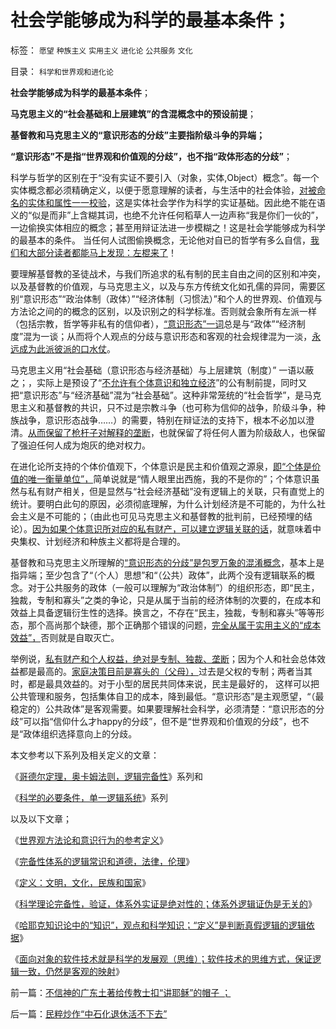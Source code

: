 # 社会学能够成为科学的最基本条件；

标签： `愿望` `种族主义` `实用主义` `进化论` `公共服务` `文化` 

目录： `科学和世界观和进化论`

**社会学能够成为科学的最基本条件**；

**马克思主义的“社会基础和上层建筑”的含混概念中的预设前提**；

**基督教和马克思主义的“意识形态的分歧”主要指阶级斗争的异端；**

**“意识形态”不是指“世界观和价值观的分歧”，也不指“政体形态的分歧”**；

科学与哲学的区别在于“没有实证不要引入（对象，实体,Object）概念”。每一个实体概念都必须精确定义，以便于愿意理解的读者，与生活中的社会体验，[对被命名的实体和属性一一校验](../../../2012/3/14/系统论,进化论和信息系统.md)，这是实体社会学作为科学的实证基础。因此绝不能在语义的“似是而非”上含糊其词，也绝不允许任何稻草人一边声称“我是你们一伙的”，一边偷换实体相应的概念；甚至用辩证法进一步模糊之！这是社会学能够成为科学的最基本的条件。
当任何人试图偷换概念，无论他对自已的哲学有多么自信，[我们和大部分读者都能马上发现：左棍来了](../../../2012/3/14/面向对象的“科学发展观”.md)！

要理解基督教的圣徒战术，与我们所追求的私有制的民主自由之间的区别和冲突，以及基督教的价值观，与马克思主义，以及与东方传统文化如孔儒的异同，需要区别“意识形态”“政治体制（政体）”“经济体制（习惯法）”和个人的世界观、价值观与方法论之间的的概念的区别，以及识别之的科学标准。否则就会象所有左派一样（包括宗教，哲学等非私有的信仰者），[“意识形态”一词](../../../2010/5/20/什么是意识形态（定义）.md)总是与“政体”“经济制度”混为一谈；从而将个人观点的分歧与意识形态和客观的社会规律混为一淡，[永远成为此派彼派的口水仗](../../../2010/10/15/苏联公开化时期的口水仗；意识形态无法识别科学理论.md)。

马克思主义用“社会基础（意识形态与经济基础）与上层建筑（制度）” 一语以蔽之；，实际上是预设了“[不允许有个体意识和独立经济](../../../2010/10/21/意识形态的“假设场景”和邪教.md)”的公有制前提，同时又把“意识形态”与“经济基础”混为“社会基础”。这种非常笼统的“社会哲学”，是马克思主义和基督教的共识，只不过是宗教斗争（也可称为信仰的战争，阶级斗争，种族战争，意识形态战争……）的需要，特别在辩证法的支持下，根本不必加以澄清。[从而保留了枪杆子对解释的垄断](../../../2013/1/6/革命的林语堂动物.md)，也就保留了将任何人置为阶级敌人，也保留了强迫任何人成为炮灰的绝对权力。

在进化论所支持的个体价值观下，个体意识是民主和价值观之源泉，[即“个体是价值的唯一衡量单位”，](../../../2010/1/21/人权是价值判断的原子单位.md)简单说就是“情人眼里出西施，我的不是你的”；个体意识虽然与私有财产相关，但是显然与“社会经济基础”没有逻辑上的关联，只有直觉上的统计。要明白此句的原因，必须彻底理解，为什么计划经济是不可能的，为什么社会主义是不可能的；（由此也可见马克思主义和基督教的批判前，已经预埋的结论）。[因为如果个体意识所对应的私有财产，可以建立逻辑关联的话](../../../2009/12/21/“自我评分测不准”，计划经济的死穴.md)，就意味着中央集权、计划经济和种族主义都将是合理的。

基督教和马克思主义所理解的[“意识形态的分歧”是包罗万象的混淆概念](../../../2010/10/13/在左右意识形态中难以自拨的进步分子.md)，基本上是指异端；至少包含了“（个人）思想”和“（公共）政体”，此两个没有逻辑联系的概念。对于公共服务的政体（一般可以理解为“政治体制”）的组织形态，即“民主，独裁，专制和寡头”之类的争论，只是从属于当前的经济体制的次要的，在成本和效益上具备逻辑衍生性的选择。换言之，不存在“民主，独裁，专制和寡头”等等形态，那个高尚那个缺德，那个正确那个错误的问题，[完全从属于实用主义的“成本效益”，](../../../2010/11/2/社会进化论是实用科学.md)否则就是自取灭亡。

举例说，[私有财产和个人权益，绝对是专制、独裁、垄断](../../../2012/3/3/民主不是道德信仰，成本限制是客观规律.md)；因为个人和社会总体效益都是最高的。[家庭决策目前是寡头的（父母），](../../../2012/11/25/家庭是研究社会合作的原子单位；.md)过去是父权的专制；两者当其时，都是最具效益的。对于小型的居民共同体来说，民主是最好的，
这样可以把公共管理和服务，包括集体自卫的成本，降到最低。“意识形态”是主观愿望，“（最稳定的）公共政体”是客观需要。如果要理解社会科学，必须清楚：“意识形态的分歧”可以指“信仰什么才happy的分歧”，但不是“世界观和价值观的分歧”，也不是“政体组织选择意向上的分歧。

本文参考以下系列及相关定义的文章：

《[哥德尔定理，奥卡姆法则，逻辑完备性](../../../2011/5/3/只有人类才具备逻辑能力.md)》系列和

《[科学的必要条件，单一逻辑系统](../../../2011/5/28/科学必要条件，单一逻辑规则.md)》系列

以及以下文章；

《[世界观方法论和意识行为的参考定义](../../../2010/2/11/世界观方法论和意识行为的参考定义.md)》

《[完备性体系的逻辑常识和道德，法律，伦理](../../../2010/2/21/完备性体系的逻辑常识和道德，法律，伦理.md)》

《[定义：文明，文化，民族和国家](../../../2010/2/11/定义：文明，文化，民族和国家.md)》

《[科学理论完备性，验证，体系外实证是绝对性的；体系外逻辑证伪是无关的](../../../2010/7/12/中医是玄学；双盲统计是医疗保险的依据.md)》

《[哈耶克知识论中的“知识”，观点和科学知识；“定义”是判断真假逻辑的逻辑依据](../../../2013/1/26/哈耶克知识论中的“知识”，观点和科学知识及其他定义.md)》

《[面向对象的软件技术就是科学的发展观（思维）；软件技术的思维方式，保证逻辑一致，仍然是客观的映射](../../../2012/3/14/面向对象的“科学发展观”.md)》

前一篇：[不信神的广东土著给传教士扣“讲耶稣”的帽子&nbsp;；](../../../2013/4/9/不信神的广东土著给传教士扣“讲耶稣”的帽子&nbsp;；.md)

后一篇：[民粹炒作“中石化退休活不下去”](../../../2013/4/9/民粹炒作“中石化退休活不下去”.md)